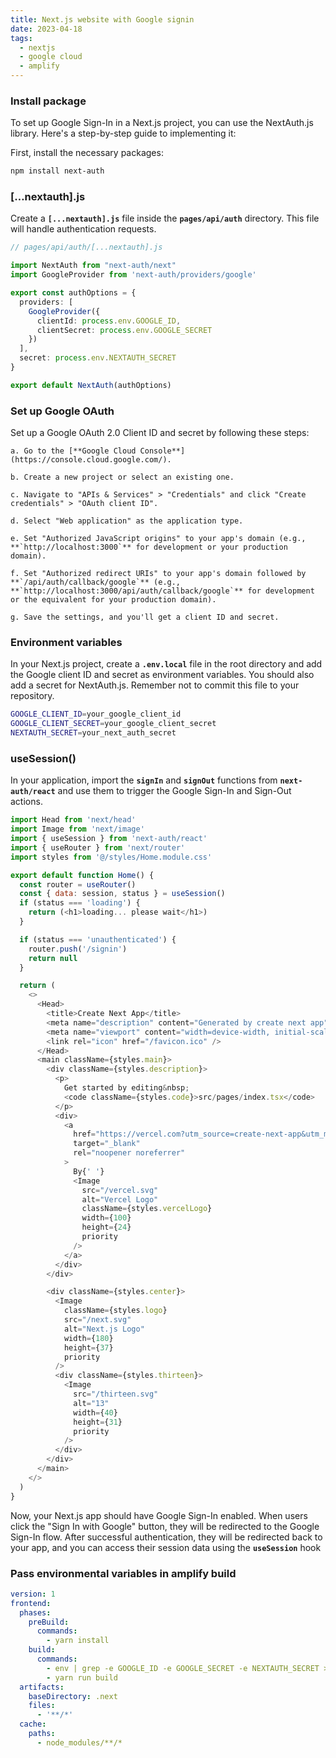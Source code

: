 ```yaml
---
title: Next.js website with Google signin
date: 2023-04-18
tags:
  - nextjs
  - google cloud
  - amplify
---
```


### Install package

To set up Google Sign-In in a Next.js project, you can use the NextAuth.js library. Here's a step-by-step guide to implementing it:

First, install the necessary packages:

```bash
npm install next-auth
```

### […nextauth].js

Create a **`[...nextauth].js`** file inside the **`pages/api/auth`** directory. This file will handle authentication requests.

```typescript
// pages/api/auth/[...nextauth].js

import NextAuth from "next-auth/next"
import GoogleProvider from 'next-auth/providers/google'

export const authOptions = {
  providers: [
    GoogleProvider({
      clientId: process.env.GOOGLE_ID,
      clientSecret: process.env.GOOGLE_SECRET
    })
  ],
  secret: process.env.NEXTAUTH_SECRET
}

export default NextAuth(authOptions)
```

### Set up Google OAuth

Set up a Google OAuth 2.0 Client ID and secret by following these steps:

	a. Go to the [**Google Cloud Console**](https://console.cloud.google.com/).

	b. Create a new project or select an existing one.

	c. Navigate to "APIs & Services" > "Credentials" and click "Create credentials" > "OAuth client ID".

	d. Select "Web application" as the application type.

	e. Set "Authorized JavaScript origins" to your app's domain (e.g., **`http://localhost:3000`** for development or your production domain).

	f. Set "Authorized redirect URIs" to your app's domain followed by **`/api/auth/callback/google`** (e.g., **`http://localhost:3000/api/auth/callback/google`** for development or the equivalent for your production domain).

	g. Save the settings, and you'll get a client ID and secret.

### Environment variables

In your Next.js project, create a **`.env.local`** file in the root directory and add the Google client ID and secret as environment variables. You should also add a secret for NextAuth.js. Remember not to commit this file to your repository.

```bash
GOOGLE_CLIENT_ID=your_google_client_id
GOOGLE_CLIENT_SECRET=your_google_client_secret
NEXTAUTH_SECRET=your_next_auth_secret
```

### useSession()

In your application, import the **`signIn`** and **`signOut`** functions from **`next-auth/react`** and use them to trigger the Google Sign-In and Sign-Out actions.

```javascript
import Head from 'next/head'
import Image from 'next/image'
import { useSession } from 'next-auth/react'
import { useRouter } from 'next/router'
import styles from '@/styles/Home.module.css'

export default function Home() {
  const router = useRouter()
  const { data: session, status } = useSession()
  if (status === 'loading') {
    return (<h1>loading... please wait</h1>)
  }

  if (status === 'unauthenticated') {
    router.push('/signin')
    return null
  }

  return (
    <>
      <Head>
        <title>Create Next App</title>
        <meta name="description" content="Generated by create next app" />
        <meta name="viewport" content="width=device-width, initial-scale=1" />
        <link rel="icon" href="/favicon.ico" />
      </Head>
      <main className={styles.main}>
        <div className={styles.description}>
          <p>
            Get started by editing&nbsp;
            <code className={styles.code}>src/pages/index.tsx</code>
          </p>
          <div>
            <a
              href="https://vercel.com?utm_source=create-next-app&utm_medium=default-template&utm_campaign=create-next-app"
              target="_blank"
              rel="noopener noreferrer"
            >
              By{' '}
              <Image
                src="/vercel.svg"
                alt="Vercel Logo"
                className={styles.vercelLogo}
                width={100}
                height={24}
                priority
              />
            </a>
          </div>
        </div>

        <div className={styles.center}>
          <Image
            className={styles.logo}
            src="/next.svg"
            alt="Next.js Logo"
            width={180}
            height={37}
            priority
          />
          <div className={styles.thirteen}>
            <Image
              src="/thirteen.svg"
              alt="13"
              width={40}
              height={31}
              priority
            />
          </div>
        </div>
      </main>
    </>
  )
}
```

Now, your Next.js app should have Google Sign-In enabled. When users click the "Sign In with Google" button, they will be redirected to the Google Sign-In flow. After successful authentication, they will be redirected back to your app, and you can access their session data using the **`useSession`** hook

### Pass environmental variables in amplify build

```yaml
version: 1
frontend:
  phases:
    preBuild:
      commands:
        - yarn install
    build:
      commands:
        - env | grep -e GOOGLE_ID -e GOOGLE_SECRET -e NEXTAUTH_SECRET >> .env.production
        - yarn run build
  artifacts:
    baseDirectory: .next
    files:
      - '**/*'
  cache:
    paths:
      - node_modules/**/*
```

